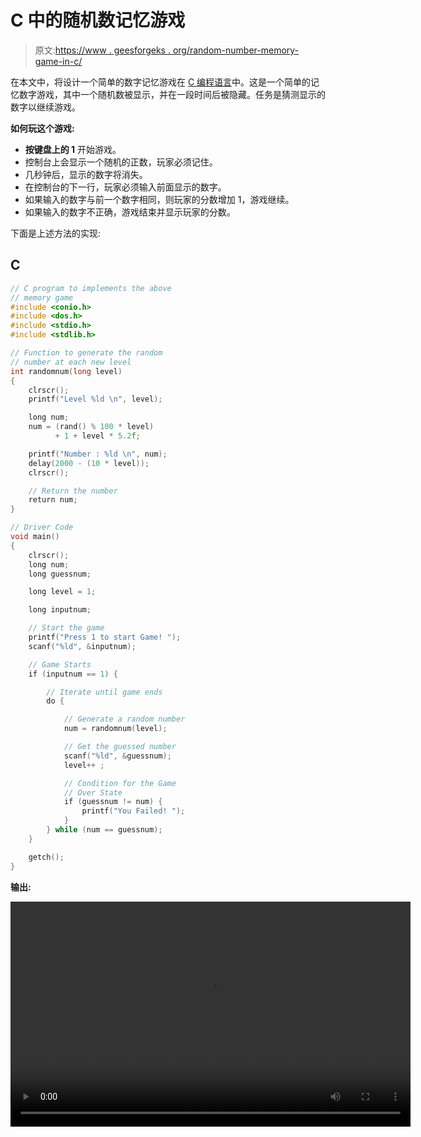 # C 中的随机数记忆游戏

> 原文:[https://www . geesforgeks . org/random-number-memory-game-in-c/](https://www.geeksforgeeks.org/random-number-memory-game-in-c/)

在本文中，将设计一个简单的数字记忆游戏在 [C 编程语言](https://www.geeksforgeeks.org/c/)中。这是一个简单的记忆数字游戏，其中一个随机数被显示，并在一段时间后被隐藏。任务是猜测显示的数字以继续游戏。

**如何玩这个游戏:**

*   **按键盘上的 1** 开始游戏。
*   控制台上会显示一个随机的正数，玩家必须记住。
*   几秒钟后，显示的数字将消失。
*   在控制台的下一行，玩家必须输入前面显示的数字。
*   如果输入的数字与前一个数字相同，则玩家的分数增加 1，游戏继续。
*   如果输入的数字不正确，游戏结束并显示玩家的分数。

下面是上述方法的实现:

## C

```cpp
// C program to implements the above
// memory game
#include <conio.h>
#include <dos.h>
#include <stdio.h>
#include <stdlib.h>

// Function to generate the random
// number at each new level
int randomnum(long level)
{
    clrscr();
    printf("Level %ld \n", level);

    long num;
    num = (rand() % 100 * level)
          + 1 + level * 5.2f;

    printf("Number : %ld \n", num);
    delay(2000 - (10 * level));
    clrscr();

    // Return the number
    return num;
}

// Driver Code
void main()
{
    clrscr();
    long num;
    long guessnum;

    long level = 1;

    long inputnum;

    // Start the game
    printf("Press 1 to start Game! ");
    scanf("%ld", &inputnum);

    // Game Starts
    if (inputnum == 1) {

        // Iterate until game ends
        do {

            // Generate a random number
            num = randomnum(level);

            // Get the guessed number
            scanf("%ld", &guessnum);
            level++ ;

            // Condition for the Game
            // Over State
            if (guessnum != num) {
                printf("You Failed! ");
            }
        } while (num == guessnum);
    }

    getch();
}
```

**输出:**

<video class="wp-video-shortcode" id="video-593226-1" width="640" height="360" preload="metadata" controls=""><source type="video/mp4" src="https://media.geeksforgeeks.org/wp-content/uploads/20200910005553/c-programming-min-game.mp4?_=1">[https://media.geeksforgeeks.org/wp-content/uploads/20200910005553/c-programming-min-game.mp4](https://media.geeksforgeeks.org/wp-content/uploads/20200910005553/c-programming-min-game.mp4)</video>